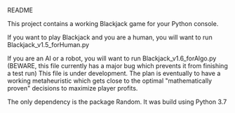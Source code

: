 README

This project contains a working Blackjack game for your Python console.

If you want to play Blackjack and you are a human, you will want to run Blackjack_v1.5_forHuman.py

If you are an AI or a robot, you will want to run Blackjack_v1.6_forAlgo.py
(BEWARE, this file currently has a major bug which prevents it from finishing a test run) This file is under development. The plan is eventually to have a working metaheuristic which gets close to the optimal "mathematically proven" decisions to maximize player profits.


The only dependency is the package Random.
It was build using Python 3.7
